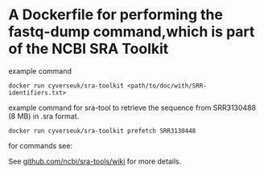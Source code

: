 # A Dockerfile for performing the fastq-dump command,which is part of the NCBI SRA Toolkit

example command
``` 
docker run cyverseuk/sra-toolkit <path/to/doc/with/SRR-identifiers.txt>  
```
example command for sra-tool to retrieve the sequence from SRR3130488 (8 MB) in .sra format.

```
docker run cyverseuk/sra-toolkit prefetch SRR3130448
```

for commands see:

See [github.com/ncbi/sra-tools/wiki](https://github.com/ncbi/sra-tools/wiki/) for more details.
